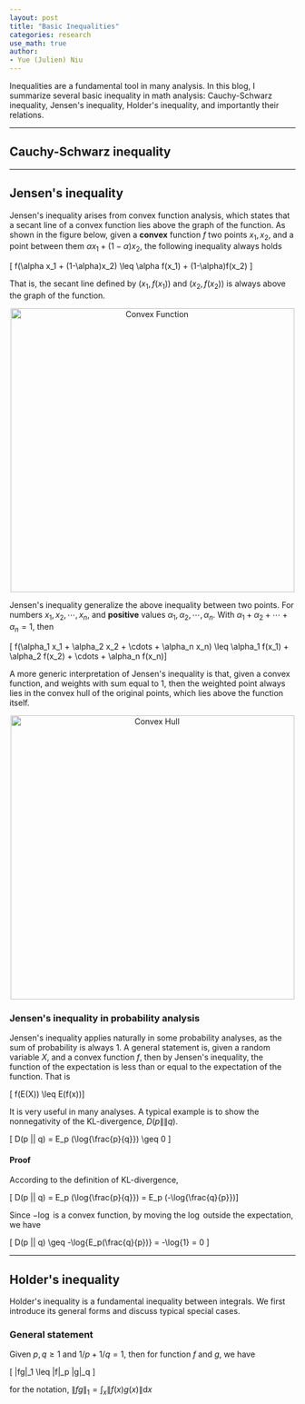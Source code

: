 ```yaml
---
layout: post
title: "Basic Inequalities"
categories: research
use_math: true
author:
- Yue (Julien) Niu
---
```


Inequalities are a fundamental tool in many analysis. In this blog, I summarize several basic inequality in math analysis:
Cauchy-Schwarz inequality, Jensen's inequality, Holder's inequality, and importantly their relations.

---

## Cauchy-Schwarz inequality

---

## Jensen's inequality

Jensen's inequality arises from convex function analysis, which states that a secant line of a convex function lies above
the graph of the function. As shown in the figure below, given a **convex** function $f$ two points $x_1, x_2$, and a point between them $\alpha x_1 + (1-\alpha)x_2$,
the following inequality always holds

\[ f(\alpha x_1 + (1-\alpha)x_2) \leq \alpha f(x_1) + (1-\alpha)f(x_2) \]

That is, the secant line defined by $(x_1, f(x_1))$ and $(x_2, f(x_2))$ is always above the graph of the function. 

<p style="text-align: center;">
<img src="https://yuehniu.github.io/homepage//assets/fig/dp/convexity.png" alt="Convex Function" width="500"/>
</p>

Jensen's inequality generalize the above inequality between two points. For numbers $x_1, x_2, \cdots, x_n$, and **positive** values $\alpha_1, \alpha_2, \cdots, \alpha_n$.
With $\alpha_1 + \alpha_2 + \cdots + \alpha_n = 1$, then

\[ f(\alpha_1 x_1 + \alpha_2 x_2 + \cdots + \alpha_n x_n) \leq \alpha_1 f(x_1) + \alpha_2 f(x_2) + \cdots + \alpha_n f(x_n)\]

A more generic interpretation of Jensen's inequality is that, given a convex function, and weights with sum equal to 1, then the weighted point always lies in the convex hull of the original points,
which lies above the function itself. 

<p style="text-align: center;">
<img src="https://yuehniu.github.io/homepage//assets/fig/dp/convexhull.png" alt="Convex Hull" width="500"/>
</p>

### Jensen's inequality in probability analysis

Jensen's inequality applies naturally in some probability analyses, as the sum of probability is always 1.
A general statement is, given a random variable $X$, and a convex function $f$, then by Jensen's inequality,
the function of the expectation is less than or equal to the expectation of the function. That is

\[ f(E(X)) \leq E(f(x))\]

It is very useful in many analyses. A typical example is to show the nonnegativity of the KL-divergence, $D(p\|\|q)$. 

\[ D(p \|\| q) = E_p (\log{\frac{p}{q}}) \geq 0 \]

#### Proof

According to the definition of KL-divergence,

\[ D(p \|\| q) = E_p (\log{\frac{p}{q}}) = E_p (-\log{\frac{q}{p}})\]

Since $-\log$ is a convex function, by moving the $\log$ outside the expectation, we have

\[ D(p \|\| q) \geq -\log{E_p(\frac{q}{p})} = -\log{1} = 0 \]

---

## Holder's inequality

Holder's inequality is a fundamental inequality between integrals. We first introduce its general forms and discuss typical special cases.

### General statement

Given $p, q \geq 1$ and $1/p + 1/q = 1$, then for function $f$ and $g$, we have 

\[ \|fg\|_1 \leq \|f\|_p \|g\|_q \]

for the notation, $\| fg \|_1 = \int_x \| f(x)g(x)\| \text{d} x$